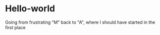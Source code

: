 # Hello-world
Going from frustrating "M" back to "A", where I should have started in the first place
